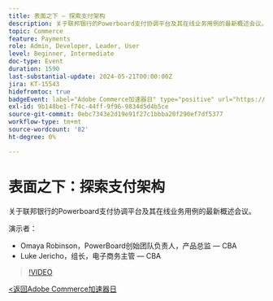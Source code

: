```yaml
---
title: 表面之下 — 探索支付架构
description: 关于联邦银行的Powerboard支付协调平台及其在线业务用例的最新概述会议。
topic: Commerce
feature: Payments
role: Admin, Developer, Leader, User
level: Beginner, Intermediate
doc-type: Event
duration: 1590
last-substantial-update: 2024-05-21T00:00:00Z
jira: KT-15543
hidefromtoc: true
badgeEvent: label="Adobe Commerce加速器日" type="positive" url="https://experienceleague.adobe.com/en/docs/events/apac-commerce-recordings/2024/overview"
exl-id: 9b148be1-f74c-44ff-9f96-9834d5d4b5ce
source-git-commit: 0ebc7343e2d19e91f27c1bbba20f290ef7df5377
workflow-type: tm+mt
source-wordcount: '82'
ht-degree: 0%

---
```


# 表面之下：探索支付架构

关于联邦银行的Powerboard支付协调平台及其在线业务用例的最新概述会议。

演示者：

+ Omaya Robinson，PowerBoard创始团队负责人，产品总监 — CBA
+ Luke Jericho，组长，电子商务主管 — CBA

>[!VIDEO](https://video.tv.adobe.com/v/3429270/?learn=on)

[&lt;返回Adobe Commerce加速器日](./overview.md)

